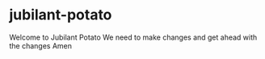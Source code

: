 # jubilant-potato
Welcome to Jubilant Potato
We need to make changes and get ahead with the changes
Amen
